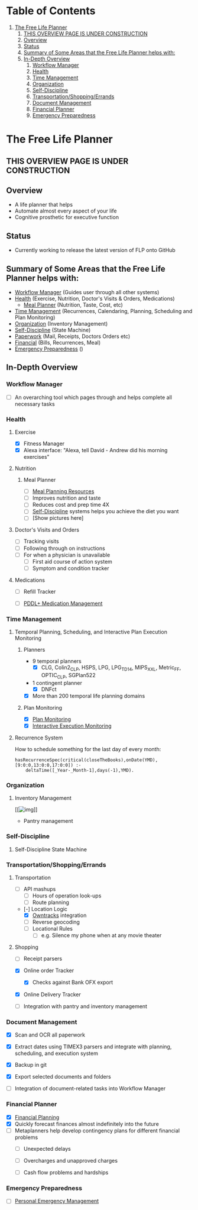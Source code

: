 
# Table of Contents

1.  [The Free Life Planner](#org125cd2e)
    1.  [THIS OVERVIEW PAGE IS UNDER CONSTRUCTION](#org302e849)
    2.  [Overview](#org5465d62)
    3.  [Status](#org14a717c)
    4.  [Summary of Some Areas that the Free Life Planner helps with:](#orgd5faddf)
    5.  [In-Depth Overview](#org73fced4)
        1.  [Workflow Manager](#org54d915b)
        2.  [Health](#orga3d4f06)
        3.  [Time Management](#orgb60ef47)
        4.  [Organization](#org36b7ca2)
        5.  [Self-Discipline](#org5a49ac1)
        6.  [Transportation/Shopping/Errands](#orgfc08bc4)
        7.  [Document Management](#orgece3ea3)
        8.  [Financial Planner](#orgd84fad6)
        9.  [Emergency Preparedness](#orgca3f473)


<a id="org125cd2e"></a>

# The Free Life Planner


<a id="org302e849"></a>

## THIS OVERVIEW PAGE IS UNDER CONSTRUCTION


<a id="org5465d62"></a>

## Overview

-   A life planner that helps
-   Automate almost every aspect of your life
-   Cognitive prosthetic for executive function


<a id="org14a717c"></a>

## Status

-   Currently working to release the latest version of FLP onto GitHub


<a id="orgd5faddf"></a>

## Summary of Some Areas that the Free Life Planner helps with:

-   [Workflow Manager](#org54d915b) (Guides user through all other systems)
-   [Health](#orga3d4f06) (Exercise, Nutrition, Doctor's Visits & Orders, Medications)
    -   [Meal Planner](#org5c2a9f8) (Nutrition, Taste, Cost, etc)
-   [Time Management](#orgb60ef47) (Recurrences, Calendaring, Planning, Scheduling and Plan Monitoring)
-   [Organization](#org36b7ca2) (Inventory Management)
-   [Self-Discipline](#org5a49ac1) (State Machine)
-   [Paperwork](#orgece3ea3) (Mail, Receipts, Doctors Orders etc)
-   [Financial](#orgd84fad6) (Bills, Recurrences, Meal)
-   [Emergency Preparedness](#orgca3f473) ()


<a id="org73fced4"></a>

## In-Depth Overview


<a id="org54d915b"></a>

### Workflow Manager

-   [ ] An overarching tool which pages through and helps complete all necessary tasks


<a id="orga3d4f06"></a>

### Health

1.  Exercise

    -   [X] Fitness Manager
    -   [X] Alexa interface: "Alexa, tell David - Andrew did his morning exercises"

2.  Nutrition

    1.  Meal Planner
    
        -   [ ] [Meal Planning Resources](https://frdcsa.org/~andrewdo/WebWiki/MealPlanningResources.html)
        -   [ ] Improves nutrition and taste
        -   [ ] Reduces cost and prep time 4X
        -   [ ] [Self-Discipline](#org5a49ac1) systems helps you achieve the diet you want
        -   [ ] [Show pictures here]

3.  Doctor's Visits and Orders

    -   [ ] Tracking visits
    -   [ ] Following through on instructions
    -   [ ] For when a physician is unavailable
        -   [ ] First aid course of action system
        -   [ ] Symptom and condition tracker

4.  Medications

    -   [ ] Refill Tracker
    -   [ ] [PDDL+ Medication Management](https://github.com/fareskalaboud/PDDLPlusBenchmarkDomains)


<a id="orgb60ef47"></a>

### Time Management

1.  Temporal Planning, Scheduling, and Interactive Plan Execution Monitoring

    1.  Planners
    
        -   9 temporal planners
            -   [X] CLG, Colin2<sub>CLP</sub>, HSPS, LPG, LPG<sub>TD</sub><sub>1</sub><sub>4</sub>, MIPS<sub>XXL</sub>, Metric<sub>FF</sub>, OPTIC<sub>CLP</sub>, SGPlan522
        -   1 contingent planner
            -   [X] DNFct
        -   [X] More than 200 temporal life planning domains
    
    2.  Plan Monitoring
    
        -   [X] [Plan Monitoring](https://github.com/aindilis/plan-monitor#readme)
        -   [X] [Interactive Execution Monitoring](https://frdcsa.org/~andrewdo/iem2-3.mp4)

2.  Recurrence System

    How to schedule something for the last day of every month:
    
        hasRecurrenceSpec(critical(closeTheBooks),onDate(YMD),[9:0:0,13:0:0,17:0:0]) :-
        	deltaTime([_Year-_Month-1],days(-1),YMD).


<a id="org36b7ca2"></a>

### Organization

1.  Inventory Management

    [[![img](https://frdcsa.org/~andrewdo/projects/flp-screencaps/14.jpg)]]
    
    -   Pantry management


<a id="org5a49ac1"></a>

### Self-Discipline

1.  Self-Discipline State Machine


<a id="orgfc08bc4"></a>

### Transportation/Shopping/Errands

1.  Transportation

    -   [ ] API mashups
        -   [ ] Hours of operation look-ups
        -   [ ] Route planning
    -   [-] Location Logic
        -   [X] [Owntracks](https://owntracks.org/) integration
        -   [ ] Reverse geocoding
        -   [ ] Locational Rules
            -   [ ] e.g. Silence my phone when at any movie theater

2.  Shopping

    -   [ ] Receipt parsers
    -   [X] Online order Tracker
        -   [X] Checks against Bank OFX export
    -   [X] Online Delivery Tracker
    -   [ ] Integration with pantry and inventory management


<a id="orgece3ea3"></a>

### Document Management

-   [X] Scan and OCR all paperwork
-   [X] Extract dates using TIMEX3 parsers and integrate with planning,
    scheduling, and execution system
-   [X] Backup in git
-   [X] Export selected documents and folders
-   [ ] Integration of document-related tasks into Workflow Manager


<a id="orgd84fad6"></a>

### Financial Planner

-   [X] [Financial Planning](https://github.com/aindilis/financial-planning#readme)
-   [X] Quickly forecast finances almost indefinitely into the future
-   [ ] Metaplanners help develop contingency plans for different financial problems
    -   [ ] Unexpected delays
    -   [ ] Overcharges and unapproved charges
    -   [ ] Cash flow problems and hardships


<a id="orgca3f473"></a>

### Emergency Preparedness

-   [ ] [Personal Emergency Management](https://frdcsa.org/~andrewdo/ontolog-20220410-reduced.mp4)

